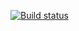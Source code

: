 [![Build status](https://ci.appveyor.com/api/projects/status/l2xb9tyl9euualil?svg=true)](https://ci.appveyor.com/project/TszyaoEkaterina/cardorder)
